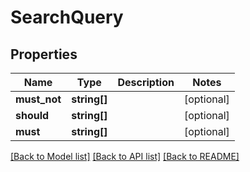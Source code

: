 # SearchQuery

## Properties
Name | Type | Description | Notes
------------ | ------------- | ------------- | -------------
**must_not** | **string[]** |  | [optional] 
**should** | **string[]** |  | [optional] 
**must** | **string[]** |  | [optional] 

[[Back to Model list]](../README.md#documentation-for-models) [[Back to API list]](../README.md#documentation-for-api-endpoints) [[Back to README]](../README.md)



